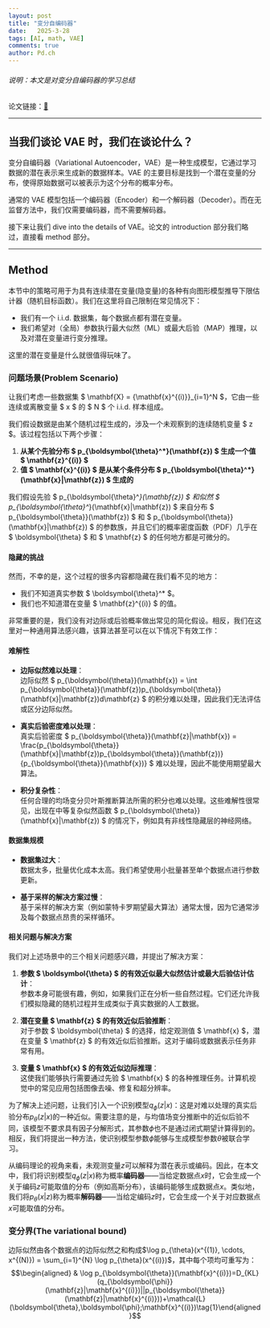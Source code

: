 ```yaml
---
layout: post
title: "变分自编码器"
date:   2025-3-28
tags: [AI, math, VAE]
comments: true
author: Pd.ch
---
```


###### 说明：本文是对变分自编码器的学习总结

<!-- more -->

论文链接：[🔗](https://arxiv.org/abs/1312.6114)

---

## 当我们谈论 VAE 时，我们在谈论什么？

变分自编码器（Variational Autoencoder，VAE）是一种生成模型，它通过学习数据的潜在表示来生成新的数据样本。VAE 的主要目标是找到一个潜在变量的分布，使得原始数据可以被表示为这个分布的概率分布。

通常的 VAE 模型包括一个编码器（Encoder）和一个解码器（Decoder）。而在无监督方法中，我们仅需要编码器，而不需要解码器。

接下来让我们 dive into the details of VAE。论文的 introduction 部分我们略过，直接看 method 部分。

---

## Method

本节中的策略可用于为具有连续潜在变量(隐变量)的各种有向图形模型推导下限估计器（随机目标函数）。我们在这里将自己限制在常见情况下：

- 我们有一个 i.i.d. 数据集，每个数据点都有潜在变量。
- 我们希望对（全局）参数执行最大似然（ML）或最大后验（MAP）推理，以及对潜在变量进行变分推理。

这里的潜在变量是什么就很值得玩味了。

### 问题场景(Problem Scenario)

让我们考虑一些数据集 $ \mathbf{X} = \{\mathbf{x}^{(i)}\}_{i=1}^N $，它由一些连续或离散变量 $ x $ 的 $ N $ 个 i.i.d. 样本组成。

我们假设数据是由某个随机过程生成的，涉及一个未观察到的连续随机变量 $ z $。该过程包括以下两个步骤：

1. **从某个先验分布 $ p_{\boldsymbol{\theta}^*}(\mathbf{z}) $ 生成一个值 $ \mathbf{z}^{(i)} $**  
2. **值 $ \mathbf{x}^{(i)} $ 是从某个条件分布 $ p_{\boldsymbol{\theta}^*}(\mathbf{x}|\mathbf{z}) $ 生成的**

我们假设先验 $ p_{\boldsymbol{\theta}^*}(\mathbf{z}) $ 和似然 $ p_{\boldsymbol{\theta}^*}(\mathbf{x}|\mathbf{z}) $ 来自分布 $ p_{\boldsymbol{\theta}}(\mathbf{z}) $ 和 $ p_{\boldsymbol{\theta}}(\mathbf{x}|\mathbf{z}) $ 的参数族，并且它们的概率密度函数（PDF）几乎在 $ \boldsymbol{\theta} $ 和 $ \mathbf{z} $ 的任何地方都是可微分的。

#### 隐藏的挑战

然而，不幸的是，这个过程的很多内容都隐藏在我们看不见的地方：

- 我们不知道真实参数 $ \boldsymbol{\theta}^* $。
- 我们也不知道潜在变量 $ \mathbf{z}^{(i)} $ 的值。

非常重要的是，我们没有对边际或后验概率做出常见的简化假设。相反，我们在这里对一种通用算法感兴趣，该算法甚至可以在以下情况下有效工作：

#### 难解性

- **边际似然难以处理**：  
  边际似然 $ p_{\boldsymbol{\theta}}(\mathbf{x}) = \int p_{\boldsymbol{\theta}}(\mathbf{z})p_{\boldsymbol{\theta}}(\mathbf{x}|\mathbf{z})d\mathbf{z} $ 的积分难以处理，因此我们无法评估或区分边际似然。

- **真实后验密度难以处理**：  
  真实后验密度 $ p_{\boldsymbol{\theta}}(\mathbf{z}|\mathbf{x}) = \frac{p_{\boldsymbol{\theta}}(\mathbf{x}|\mathbf{z})p_{\boldsymbol{\theta}}(\mathbf{z})}{p_{\boldsymbol{\theta}}(\mathbf{x})} $ 难以处理，因此不能使用期望最大算法。

- **积分复杂性**：  
  任何合理的均场变分贝叶斯推断算法所需的积分也难以处理。这些难解性很常见，出现在中等复杂似然函数 $ p_{\boldsymbol{\theta}}(\mathbf{x}|\mathbf{z}) $ 的情况下，例如具有非线性隐藏层的神经网络。

#### 数据集规模

- **数据集过大**：  
  数据太多，批量优化成本太高。我们希望使用小批量甚至单个数据点进行参数更新。

- **基于采样的解决方案过慢**：  
  基于采样的解决方案（例如蒙特卡罗期望最大算法）通常太慢，因为它通常涉及每个数据点昂贵的采样循环。

#### 相关问题与解决方案

我们对上述场景中的三个相关问题感兴趣，并提出了解决方案：

1. **参数 $ \boldsymbol{\theta} $ 的有效近似最大似然估计或最大后验估计估计**：  
   参数本身可能很有趣，例如，如果我们正在分析一些自然过程。它们还允许我们模拟隐藏的随机过程并生成类似于真实数据的人工数据。

2. **潜在变量 $ \mathbf{z} $ 的有效近似后验推断**：  
   对于参数 $ \boldsymbol{\theta} $ 的选择，给定观测值 $ \mathbf{x} $，潜在变量 $ \mathbf{z} $ 的有效近似后验推断。这对于编码或数据表示任务非常有用。

3. **变量 $ \mathbf{x} $ 的有效近似边际推理**：  
   这使我们能够执行需要通过先验 $ \mathbf{x} $ 的各种推理任务。计算机视觉中的常见应用包括图像去噪、修复和超分辨率。
   
为了解决上述问题，让我们引入一个识别模型$q_{\phi}(z|x)$：这是对难以处理的真实后验分布$p_{\theta}(z|x)$的一种近似。需要注意的是，与均值场变分推断中的近似后验不同，该模型不要求具有因子分解形式，其参数$\phi$也不是通过闭式期望计算得到的。相反，我们将提出一种方法，使识别模型参数$\phi$能够与生成模型参数$\theta$被联合学习。

从编码理论的视角来看，未观测变量$z$可以解释为潜在表示或编码。因此，在本文中，我们将识别模型$q_{\phi}(z|x)$称为概率**编码器**——当给定数据点$x$时，它会生成一个关于编码$z$可能取值的分布（例如高斯分布），该编码能够生成数据点$x$。类似地，我们将$p_{\theta}(x|z)$称为概率**解码器**——当给定编码$z$时，它会生成一个关于对应数据点$x$可能取值的分布。

### 变分界(The variational bound)

边际似然由各个数据点的边际似然之和构成$\log p_{\theta}(x^{(1)}, \cdots, x^{(N)}) = \sum_{i=1}^{N} \log p_{\theta}(x^{(i)})$，其中每个项均可重写为：
$$\begin{aligned}  & \log p_{\boldsymbol{\theta}}(\mathbf{x}^{(i)})=D_{KL}(q_{\boldsymbol{\phi}}(\mathbf{z}|\mathbf{x}^{(i)})||p_{\boldsymbol{\theta}}(\mathbf{z}|\mathbf{x}^{(i)}))+\mathcal{L}(\boldsymbol{\theta},\boldsymbol{\phi};\mathbf{x}^{(i)})\tag{1}\end{aligned}$$